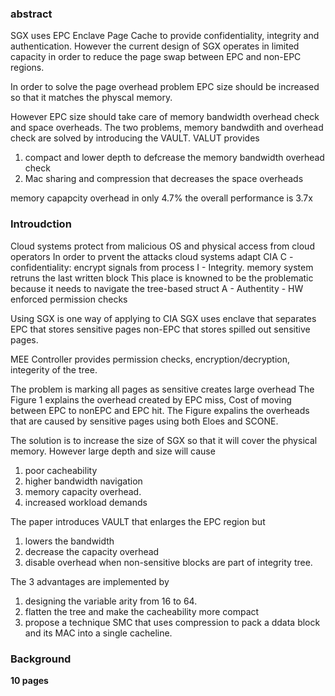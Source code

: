 ### abstract
SGX uses EPC Enclave Page Cache to provide confidentiality, integrity and authentication.
However the current design of SGX operates in limited capacity in order to reduce the page swap between EPC and non-EPC regions.

In order to solve the page overhead problem
EPC size should be increased so that it matches the physcal memory.

However EPC size should take care of memory bandwidth overhead check and space overheads.
The two problems, memory bandwdith and overhead check are solved by introducing the VAULT.
VALUT provides
1. compact and lower depth to defcrease the memory bandwidth overhead check
2. Mac sharing and compression that decreases the space overheads

memory capapcity overhead in only 4.7%
the overall performance is 3.7x



### Introudction

Cloud systems protect from malicious OS and physical access from cloud operators
In order to prvent the attacks cloud systems adapt CIA
C - confidentiality: encrypt signals from process
I - Integrity. memory system retruns the last written block
    This place is knowned to be the problematic because it needs to navigate the tree-based struct
A - Authentity - HW enforced permission checks

Using SGX is one way of applying to CIA
SGX uses enclave that separates EPC that stores sensitive pages
non-EPC that stores spilled out sensitive pages.

MEE Controller provides permission checks, encryption/decryption, integerity of the tree.

The problem is marking all pages as sensitive creates large overhead
The Figure 1 explains the overhead created by EPC miss, Cost of moving between EPC to nonEPC and EPC hit.
The Figure expalins the overheads that are caused by sensitive pages using both Eloes and SCONE.


The solution is to increase the size of SGX so that it will cover the physical memory.
However large depth and size will cause
1. poor cacheability
2. higher bandwidth navigation
3. memory capacity overhead.
4. increased workload demands

The paper introduces VAULT
that enlarges the EPC region but
1. lowers the bandwidth
2. decrease the capacity overhead
3. disable overhead when non-sensitive blocks are part of integrity tree.

The 3 advantages are implemented by
1. designing the variable arity from 16 to 64.
2. flatten the tree and make the cacheability more compact
3. propose a technique SMC that uses compression to pack a ddata block and its MAC into a single cacheline.


### Background
















**10 pages**
